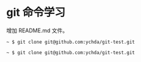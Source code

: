 # git 命令学习
增加 README.md 文件。

`~ $ git clone git@github.com:ychda/git-test.git`

`~ $ git clone git@github.com:ychda/git-test.git`

